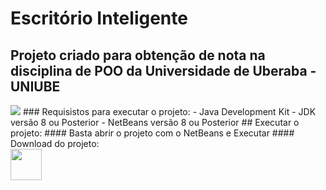 # Escritório Inteligente
## Projeto criado para obtenção de nota na disciplina de POO da Universidade de Uberaba - UNIUBE
<img src="https://i.imgur.com/lgr58uU.png">
### Requisistos para executar o projeto:
- Java Development Kit - JDK versão 8 ou Posterior
- NetBeans versão 8 ou Posterior
## Executar o projeto:
#### Basta abrir o projeto com o NetBeans e Executar
#### Download do projeto: <br/>
<a href="https://github.com/brunorodsilva/escritorio-inteligente-java/archive/refs/heads/main.zip"><img src="https://i.imgur.com/lgr58uU.png" width="50px"></a>
